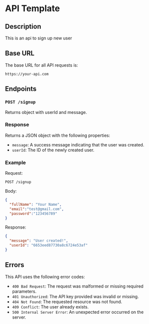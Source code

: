 # API Template

## Description

This is an api to sign up new user

## Base URL

The base URL for all API requests is:

`https://your-api.com`

## Endpoints

### `POST /signup`

Returns object with userId and message.

### Response

Returns a JSON object with the following properties:

- `message`: A success message indicating that the user was created.
- `userId`: The ID of the newly created user.

### Example

Request:

```
POST /signup
```

Body:

```JSON
{
  "fullName": "Your Name",
  "email":"test@gmail.com",
  "password":"123456789"
}
```

Response:

```json
{
  "message": "User created!",
  "userId": "6653eed87730a8c6724e53af"
}

```

## Errors

This API uses the following error codes:

- `400 Bad Request`: The request was malformed or missing required parameters.
- `401 Unauthorized`: The API key provided was invalid or missing.
- `404 Not Found`: The requested resource was not found.
- `409 Conflict`: The user already exists.
- `500 Internal Server Error`: An unexpected error occurred on the server.